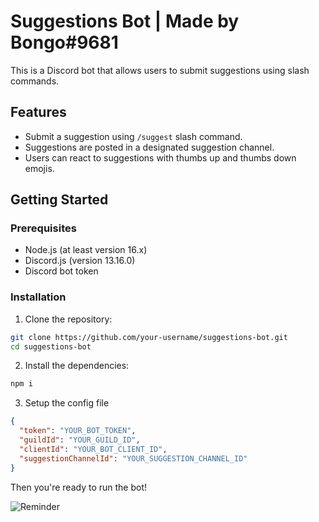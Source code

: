 # Suggestions Bot | Made by Bongo#9681

This is a Discord bot that allows users to submit suggestions using slash commands.

## Features

- Submit a suggestion using `/suggest` slash command.
- Suggestions are posted in a designated suggestion channel.
- Users can react to suggestions with thumbs up and thumbs down emojis.

## Getting Started

### Prerequisites

- Node.js (at least version 16.x)
- Discord.js (version 13.16.0)
- Discord bot token

### Installation

1. Clone the repository:

```bash
git clone https://github.com/your-username/suggestions-bot.git
cd suggestions-bot
```
2. Install the dependencies:

```bash
npm i
```

3. Setup the config file

```json
{
  "token": "YOUR_BOT_TOKEN",
  "guildId": "YOUR_GUILD_ID",
  "clientId": "YOUR_BOT_CLIENT_ID",
  "suggestionChannelId": "YOUR_SUGGESTION_CHANNEL_ID"
}
```
Then you're ready to run the bot!

![Reminder](https://media.discordapp.net/attachments/1116769511262138417/1134891584840794223/Screenshot_2023-07-29_115312.png?width=1440&height=630)
